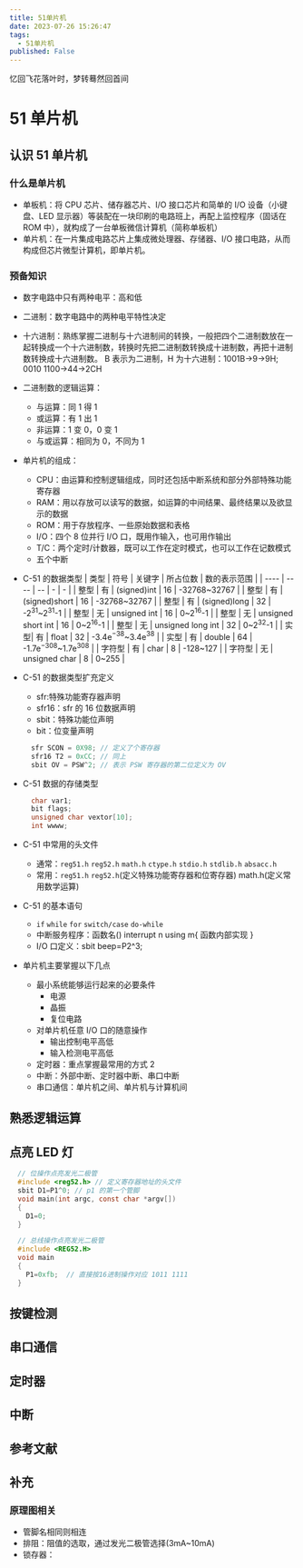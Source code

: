 ```yaml
---
title: 51单片机
date: 2023-07-26 15:26:47
tags:
  - 51单片机
published: False
---
```


忆回飞花落叶时，梦转蓦然回首间

<!--more-->

# 51 单片机

## 认识 51 单片机

### 什么是单片机

- 单板机：将 CPU 芯片、储存器芯片、I/O 接口芯片和简单的 I/O 设备（小键盘、LED 显示器）等装配在一块印刷的电路班上，再配上监控程序（固话在 ROM 中），就构成了一台单板微信计算机（简称单板机）
- 单片机：在一片集成电路芯片上集成微处理器、存储器、I/O 接口电路，从而构成但芯片微型计算机，即单片机。

### 预备知识

- 数字电路中只有两种电平：高和低
- 二进制：数字电路中的两种电平特性决定
- 十六进制：熟练掌握二进制与十六进制间的转换，一般把四个二进制数放在一起转换成一个十六进制数，转换时先把二进制数转换成十进制数，再把十进制数转换成十六进制数。
  B 表示为二进制，H 为十六进制：1001B->9->9H; 0010 1100->44->2CH
- 二进制数的逻辑运算：

  - 与运算：同 1 得 1
  - 或运算：有 1 出 1
  - 非运算：1 变 0，0 变 1
  - 与或运算：相同为 0，不同为 1

- 单片机的组成：

  - CPU：由运算和控制逻辑组成，同时还包括中断系统和部分外部特殊功能寄存器
  - RAM：用以存放可以读写的数据，如运算的中间结果、最终结果以及欲显示的数据
  - ROM：用于存放程序、一些原始数据和表格
  - I/O：四个 8 位并行 I/O 口，既用作输入，也可用作输出
  - T/C：两个定时/计数器，既可以工作在定时模式，也可以工作在记数模式
  - 五个中断

- C-51 的数据类型
  | 类型 | 符号 | 关键字 | 所占位数 | 数的表示范围 |
  | ---- | ---- | -- | - | - |
  | 整型 | 有 | (signed)int | 16 | -32768~32767 |
  | 整型 | 有 | (signed)short | 16 | -32768~32767 |
  | 整型 | 有 | (signed)long | 32 | -2$^{31}$~2$^{31}$-1 |
  | 整型 | 无 | unsigned int | 16 | 0~2$^{16}$-1 |
  | 整型 | 无 | unsigned short int | 16 | 0~2$^{16}$-1 |
  | 整型 | 无 | unsigned long int | 32 | 0~2$^{32}$-1 |
  | 实型| 有 | float | 32 | -3.4e$^{-38}$~3.4e$^{38}$ |
  | 实型 | 有 | double | 64 | -1.7e$^{-308}$~1.7e$^{308}$ |
  | 字符型 | 有 | char | 8 | -128~127 |
  | 字符型 | 无 | unsigned char | 8 | 0~255 |

- C-51 的数据类型扩充定义
  - sfr:特殊功能寄存器声明
  - sfr16：sfr 的 16 位数据声明
  - sbit：特殊功能位声明
  - bit：位变量声明
  ```C
    sfr SCON = 0X98; // 定义了个寄存器
    sfr16 T2 = 0xCC; // 同上
    sbit OV = PSW^2; // 表示 PSW 寄存器的第二位定义为 OV
  ```
- C-51 数据的存储类型

  ```C
    char var1;
    bit flags;
    unsigned char vextor[10];
    int wwww;
  ```

- C-51 中常用的头文件

  - 通常：`reg51.h` `reg52.h` `math.h` `ctype.h` `stdio.h` `stdlib.h` `absacc.h`
  - 常用：`reg51.h` `reg52.h`(定义特殊功能寄存器和位寄存器) math.h(定义常用数学运算)

- C-51 的基本语句

  - `if` `while` `for` `switch/case` `do-while`
  - 中断服务程序：函数名() interrupt n using m{ 函数内部实现 }
  - I/O 口定义：sbit beep=P2^3;

- 单片机主要掌握以下几点
  - 最小系统能够运行起来的必要条件
    - 电源
    - 晶振
    - 复位电路
  - 对单片机任意 I/O 口的随意操作
    - 输出控制电平高低
    - 输入检测电平高低
  - 定时器：重点掌握最常用的方式 2
  - 中断：外部中断、定时器中断、串口中断
  - 串口通信：单片机之间、单片机与计算机间

## 熟悉逻辑运算

## 点亮 LED 灯

```C
  // 位操作点亮发光二极管
  #include <reg52.h> // 定义寄存器地址的头文件
  sbit D1=P1^0; // p1 的第一个管脚
  void main(int argc, const char *argv[])
  {
    D1=0;
  }
```

```C
  // 总线操作点亮发光二极管
  #include <REG52.H>
  void main
  {
    P1=0xfb;  // 直接按16进制操作对应 1011 1111
  }
```

## 按键检测

## 串口通信

## 定时器

## 中断

## 参考文献

## 补充

### 原理图相关

- 管脚名相同则相连
- 排阻：阻值的选取，通过发光二极管选择(3mA~10mA)
- 锁存器：
